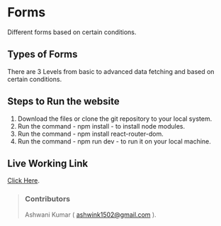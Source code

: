 # Forms
Different forms based on certain conditions.

## Types of Forms
There are 3 Levels from basic to advanced data fetching and based on certain conditions. 

## Steps to Run the website
1. Download the files or clone the git repository to your local system.
2. Run the command - npm install - to install node modules.
3. Run the command - npm install react-router-dom.
4. Run the command - npm run dev - to run it on your local machine.

## Live Working Link
[Click Here](https://forms-levels.netlify.app/).

> ### Contributors
> Ashwani Kumar ( ashwink1502@gmail.com ).
